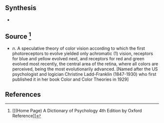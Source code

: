 ## Synthesis
- 
## Source [^1]
- $n$. A speculative theory of color vision according to which the first photoreceptors to evolve yielded only achromatic (1) vision, receptors for blue and yellow evolved next, and receptors for red and green evolved most recently, the central area of the retina, where all colors are perceived, being the most evolutionarily advanced. \[Named after the US psychologist and logician Christine Ladd-Franklin (1847-1930) who first published it in her book Color and Color Theories in 1929]
## References

[^1]: [[(Home Page) A Dictionary of Psychology 4th Edition by Oxford Reference]]